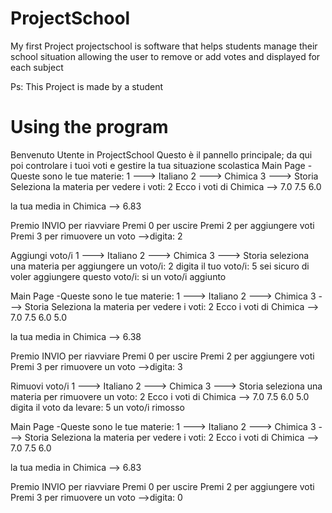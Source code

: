 # ProjectSchool
My first Project
projectschool is software that helps students manage their school situation 
allowing the user to remove or add votes and displayed for each subject

Ps: This Project is made by a student

# Using the program

Benvenuto Utente in ProjectSchool
Questo è il pannello principale;
da qui poi controlare i tuoi voti e gestire
la tua situazione scolastica
Main Page 
 -Queste sono le tue materie:
1  --->  Italiano
2  --->  Chimica
3  --->  Storia
Seleziona la materia per vedere i voti: 2
Ecco i voti di Chimica -->
7.0 7.5 6.0 

la tua media in Chimica -->
6.83

Premio INVIO per riavviare
Premi 0 per uscire
Premi 2 per aggiungere voti
Premi 3 per rimuovere un voto
-->digita: 2


Aggiungi voto/i
1  --->  Italiano
2  --->  Chimica
3  --->  Storia
seleziona una materia per aggiungere un voto/i: 2
digita il tuo voto/i: 5
sei sicuro di voler aggiungere questo voto/i: si
un voto/i aggiunto

Main Page 
 -Queste sono le tue materie:
1  --->  Italiano
2  --->  Chimica
3  --->  Storia
Seleziona la materia per vedere i voti: 2
Ecco i voti di Chimica -->
7.0 7.5 6.0 5.0 

la tua media in Chimica -->
6.38

Premio INVIO per riavviare
Premi 0 per uscire
Premi 2 per aggiungere voti
Premi 3 per rimuovere un voto
-->digita: 3


Rimuovi voto/i
1  --->  Italiano
2  --->  Chimica
3  --->  Storia
seleziona una materia per rimuovere un voto: 2
Ecco i voti di Chimica -->
7.0 7.5 6.0 5.0 
digita il voto da levare: 5
un voto/i rimosso

Main Page 
 -Queste sono le tue materie:
1  --->  Italiano
2  --->  Chimica
3  --->  Storia
Seleziona la materia per vedere i voti: 2
Ecco i voti di Chimica -->
7.0 7.5 6.0 

la tua media in Chimica -->
6.83

Premio INVIO per riavviare
Premi 0 per uscire
Premi 2 per aggiungere voti
Premi 3 per rimuovere un voto
-->digita: 0
